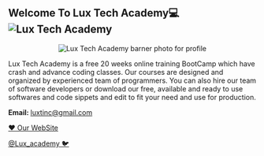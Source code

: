## Welcome To Lux Tech Academy💻 <span align="right"> <img src="https://komarev.com/ghpvc/?username=HarunHM" alt="Lux Tech Academy" /> </span>

<center> 
  <img src="https://github.com/HarunHM/HarunHM/blob/master/S.png" alt="Lux Tech Academy barner photo for profile">
  </center>

Lux Tech Academy is a free 20 weeks online training BootCamp which have crash and advance coding classes. Our courses are designed and organized by experienced team of programmers. You can also hire our team of software developers or download our free, available and ready to use softwares and code sippets and edit to fit your need and use for production.

<b> Email: </b> luxtinc@gmail.com


[❤️ Our WebSite ](https://luxtechacademy.com/)   



[         @Lux_academy 🐦](https://twitter.com/lux_academy)
 
